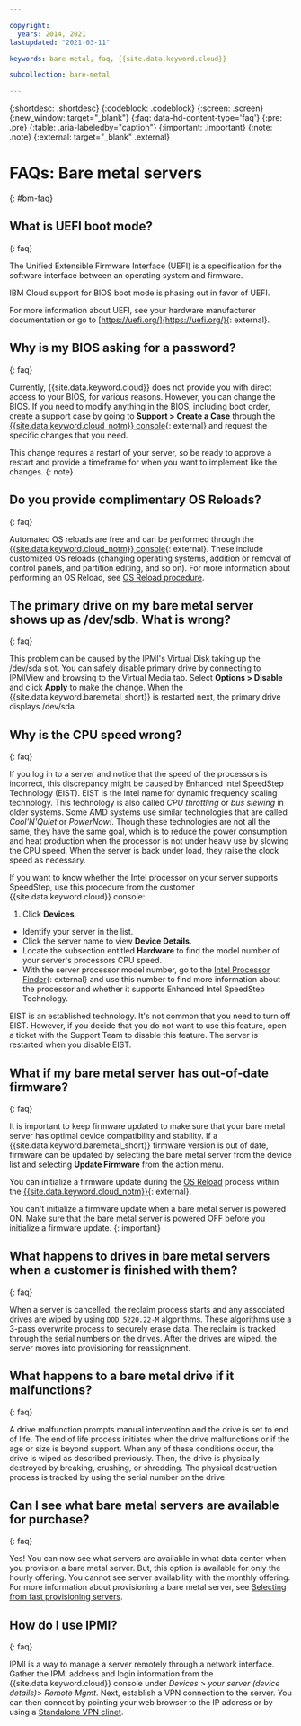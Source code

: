 ```yaml
---

copyright:
  years: 2014, 2021
lastupdated: "2021-03-11"

keywords: bare metal, faq, {{site.data.keyword.cloud}}

subcollection: bare-metal

---
```


{:shortdesc: .shortdesc}
{:codeblock: .codeblock}
{:screen: .screen}
{:new_window: target="_blank"}
{:faq: data-hd-content-type='faq'}
{:pre: .pre}
{:table: .aria-labeledby="caption"}
{:important: .important}
{:note: .note}
{:external: target="_blank" .external}

# FAQs: Bare metal servers
{: #bm-faq}

## What is UEFI boot mode?
{: faq}

The Unified Extensible Firmware Interface (UEFI) is a specification for the software interface between an operating system and firmware.

IBM Cloud support for BIOS boot mode is phasing out in favor of UEFI.

For more information about UEFI, see your hardware manufacturer documentation or go to [https://uefi.org/](https://uefi.org/){: external}.

## Why is my BIOS asking for a password?
{: faq}

Currently, {{site.data.keyword.cloud}} does not provide you with direct access to your BIOS, for various reasons. However, you can change the BIOS. If you need to modify anything in the BIOS, including boot order, create a support case by going to **Support > Create a Case** through the [{{site.data.keyword.cloud_notm}} console](https://cloud.ibm.com/){: external} and request the specific changes that you need.

This change requires a restart of your server, so be ready to approve a restart and provide a timeframe for when you want to implement like the changes.
{: note}

## Do you provide complimentary OS Reloads?
{: faq}

Automated OS reloads are free and can be performed through the [{{site.data.keyword.cloud_notm}} console](https://cloud.ibm.com/){: external}. These include customized OS reloads (changing operating systems, addition or removal of control panels, and partition editing, and so on). For more information about performing an OS Reload, see [OS Reload procedure](/docs/bare-metal?topic=bare-metal-reloading-the-os).


## The primary drive on my bare metal server shows up as /dev/sdb. What is wrong?
{: faq}

This problem can be caused by the IPMI's Virtual Disk taking up the /dev/sda slot. You can safely disable primary drive by connecting to IPMIView and browsing to the Virtual Media tab. Select **Options > Disable** and click **Apply** to make the change. When the {{site.data.keyword.baremetal_short}} is restarted next, the primary drive displays /dev/sda.


## Why is the CPU speed wrong?
{: faq}

If you log in to a server and notice that the speed of the processors is incorrect, this discrepancy might be caused by Enhanced Intel SpeedStep Technology (EIST). EIST is the Intel name for dynamic frequency scaling technology. This technology is also called *CPU throttling* or *bus slewing* in older systems. Some AMD systems use similar technologies that are called *Cool'N'Quiet* or *PowerNow!*. Though these technologies are not all the same, they have the same goal, which is to reduce the power consumption and heat production when the processor is not under heavy use by slowing the CPU speed. When the server is back under load, they raise the clock speed as necessary.

If you want to know whether the Intel processor on your server supports SpeedStep, use this procedure from the customer {{site.data.keyword.cloud}} console:
1. Click **Devices**.
* Identify your server in the list.
* Click the server name to view **Device Details**.
* Locate the subsection entitled **Hardware** to find the model number of your server's processors CPU speed.
* With the server processor model number, go to the [Intel Processor Finder](http://processorfinder.intel.com){: external} and use this number to find more information about the processor and whether it supports Enhanced Intel SpeedStep Technology.

EIST is an established technology. It's not common that you need to turn off EIST. However, if you decide that you do not want to use this feature, open a ticket with the Support Team to disable this feature. The server is restarted when you disable EIST.


## What if my bare metal server has out-of-date firmware?
{: faq}

It is important to keep firmware updated to make sure that your bare metal server has optimal device compatibility and stability. If a {{site.data.keyword.baremetal_short}} firmware version is out of date, firmware can be updated by selecting the bare metal server from the device list and selecting **Update Firmware** from the action menu.

You can initialize a firmware update during the [OS Reload](/docs/bare-metal?topic=bare-metal-reloading-the-os) process within the [{{site.data.keyword.cloud_notm}}](https://cloud.ibm.com/){: external}.

You can't initialize a firmware update when a bare metal server is powered ON. Make sure that the bare metal server is powered OFF before you initialize a firmware update. 
{: important}

## What happens to drives in bare metal servers when a customer is finished with them?
{: faq}

When a server is cancelled, the reclaim process starts and any associated drives are wiped by using `DOD 5220.22-M` algorithms. These algorithms use a 3-pass overwrite process to securely erase data. The reclaim is tracked through the serial numbers on the drives. After the drives are wiped, the server moves into provisioning for reassignment. 

## What happens to a bare metal drive if it malfunctions?
{: faq}

A drive malfunction prompts manual intervention and the drive is set to end of life. The end of life process initiates when the drive malfunctions or if the age or size is beyond support. When any of these conditions occur, the drive is wiped as described previously. Then, the drive is physically destroyed by breaking, crushing, or shredding. The physical destruction process is tracked by using the serial number on the drive.

## Can I see what bare metal servers are available for purchase?
{: faq}

Yes! You can now see what servers are available in what data center when you provision a bare metal server. But, this option is available for only the hourly offering. You cannot see server availability with the monthly offering. For more information about provisioning a bare metal server, see [Selecting from fast provisioning servers](/docs/bare-metal?topic=bare-metal-bm-select-popular-servers#bm-select-popular-servers).

## How do I use IPMI?
{: faq}

IPMI is a way to manage a server remotely through a network interface. Gather the IPMI address and login information from the {{site.data.keyword.cloud}} console under *Devices* > _your server (device details)_> *Remote Mgmt*. Next, establish a VPN connection to the server. You can then connect by pointing your web browser to the IP address or by using a [Standalone VPN clinet](/docs/iaas-vpn?topic=iaas-vpn-standalone-vpn-clients).
